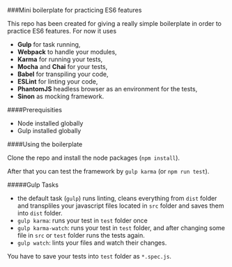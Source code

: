 ###Mini boilerplate for practicing ES6 features

This repo has been created for giving a really simple boilerplate in order to practice ES6 features. For now 
it uses 
- **Gulp** for task running,
- **Webpack** to handle your modules,
- **Karma** for running your tests,
- **Mocha** and **Chai** for your tests,
- **Babel** for transpiling your code,
- **ESLint** for linting your code,
- **PhantomJS** headless browser as an environment for the tests,
- **Sinon** as mocking framework.

####Prerequisities

- Node installed globally
- Gulp installed globally

####Using the boilerplate

Clone the repo and install the node packages (`npm install`). 

After that you can test the framework by `gulp karma` (or `npm run test`).

#####Gulp Tasks

- the default task (`gulp`) runs linting, cleans everything from `dist` folder and transpliles your javascript files located in `src` folder and saves them into `dist` folder. 
- `gulp karma`: runs your test in `test` folder once
- `gulp karma-watch`: runs your test in `test` folder, and after changing some file in `src` or `test` folder 
runs the tests again.
- `gulp watch`: lints your files and watch their changes.

You have to save your tests into `test` folder as `*.spec.js`.



